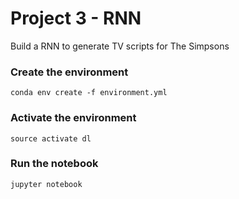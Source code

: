 # Project 3 - RNN
Build a RNN to generate TV scripts for The Simpsons

### Create the environment

  `conda env create -f environment.yml`
  
### Activate the environment

  `source activate dl`
  
### Run the notebook

  `jupyter notebook`
